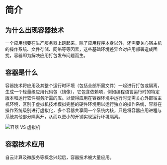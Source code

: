 # 简介

## 为什么出现容器技术

一个应用想要在生产服务器上跑起来，除了应用程序本身以外，还需要关心宿主机的操作系统、文件存储、网络等等因素，这些基础环境差异会对应用部署造成困扰，容器即为解决应用打包发布问题而生。

## 容器是什么

容器技术将应用及其整个运行时环境（包括全部所需文件）一起进行打包或隔离，生成一个轻量级应用代码包（镜像），它包含依赖项，例如编程语言运行时的特定版本和运行软件服务所需的库。以使得应用在容器环境中运行时无需关心外部宿主机环境，区别于虚拟机技术模拟完整的硬件环境用以运行独立的操作系统，容器在操作系统级别进行虚拟化，多个容器共享同一个系统内核，只是将容器应用进程与系统其他部分隔离开，从而以更小的开销实现运行环境隔离。

![容器 VS 虚拟机](https://cloud.google.com/images/containers-landing/containers-101-2x.png?hl=zh-cn)

## 容器技术应用

自云计算及微服务等概念兴起后，容器技术被大量应用。